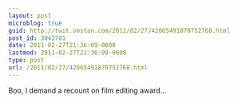 ```yaml
---
layout: post
microblog: true
guid: http://twit.vmstan.com/2011/02/27/42065491870752768.html
post_id: 3043781
date: 2011-02-27T21:36:09-0600
lastmod: 2011-02-27T21:36:09-0600
type: post
url: /2011/02/27/42065491870752768.html
---
```

Boo, I demand a recount on film editing award...
